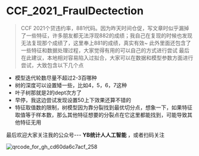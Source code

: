 # CCF_2021_FraulDectection

> CCF 2021个贷违约率，881代码。因为昨天时间仓促，写文章时似乎漏掉了一些特征，许多朋友都无法浮现882的成绩；我自己在复现的时候也发现无法复现那个成绩了，这里奉上881的成绩，真实有效~
> 此外里面还包含了一些特征和数据处理过程，大家觉得有用的可以自己的方式进行尝试
> 最后在此建议，本地相对容易陷入过拟合，大家可以在数据和模型参数方面进行尝试，大致包含以下几个点
- 模型迭代轮数尽量不超过2-3百哪种
- 树的深度可以设置矮一些，比如4，5，6，7这种
- 叶子树那就是2的dept次方了
- 早停，我这边尝试发现设置50上下效果还算不错的
- 特征取值数的限制，树模型因为靠分裂找到最优切分点，想象一下，如果特征取值等于样本数，那么其他特征想要的分裂点在它这里都能找到，可能导致其他特征无用

最后欢迎大家关注我的公众号--- **YB统计人人工智能** ，或者扫码关注

![qrcode_for_gh_cd60da6c7acf_258](https://user-images.githubusercontent.com/10879918/134909621-0b37ed52-a49f-4e95-afa2-57b12a29a1ff.jpg)
